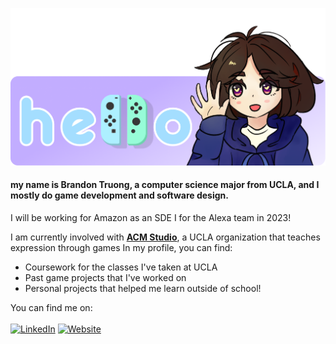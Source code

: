 <!---
Thanks for checking out my readme! Feel free to use it as a template or as a guide if you liked my design.
--->

![Hello by me](https://raw.githubusercontent.com/BrandTruong/brandtruong.github.io/master/images/Frame%202lowres.png)
#### my name is Brandon Truong, a computer science major from UCLA, and I mostly do game development and software design.

I will be working for Amazon as an SDE I for the Alexa team in 2023!

I am currently involved with **[ACM Studio](https://acmstudio.carrd.co)**, a UCLA organization that teaches expression through games
In my profile, you can find:
* Coursework for the classes I've taken at UCLA
* Past game projects that I've worked on
* Personal projects that helped me learn outside of school!

You can find me on: <br /><br />
[<img alt="LinkedIn" src="https://img.shields.io/badge/LinkedIn-0077B5?style=for-the-badge&logo=linkedin&logoColor=white"/>](https://www.linkedin.com/in/brandtruong/)
 [<img alt="Website" src="https://img.shields.io/badge/GitHub%20Pages-222222?style=for-the-badge&logo=GitHub%20Pages&logoColor=white"/>](https://brandtruong.github.io/)
